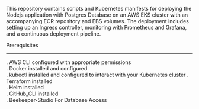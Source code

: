 This repository contains scripts and Kubernetes manifests for deploying the Nodejs application with Postgres Database on an AWS EKS cluster with an accompanying ECR repository and EBS volumes. The deployment includes setting up an Ingress controller, monitoring with Prometheus and Grafana, and a continuous deployment pipeline.

Prerequisites
__________________________________________________________________________________________________________________________________________________________________________________________________________________
. AWS CLI configured with appropriate permissions	
. Docker installed and configured	
. kubectl installed and configured to interact with your Kubernetes cluster	
. Terraform installed	
. Helm installed	
. GitHub_CLI installed	
. Beekeeper-Studio For Database Access
